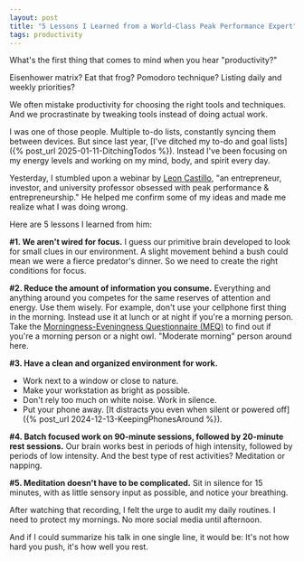 ```yaml
---
layout: post
title: "5 Lessons I Learned from a World-Class Peak Performance Expert"
tags: productivity
---
```


What's the first thing that comes to mind when you hear "productivity?"

Eisenhower matrix? Eat that frog? Pomodoro technique? Listing daily and weekly priorities?

We often mistake productivity for choosing the right tools and techniques. And we procrastinate by tweaking tools instead of doing actual work.

I was one of those people. Multiple to-do lists, constantly syncing them between devices. But since last year, [I've ditched my to-do and goal lists]({% post_url 2025-01-11-DitchingTodos %}). Instead I've been focusing on my energy levels and working on my mind, body, and spirit every day.

Yesterday, I stumbled upon a webinar by [Leon Castillo](https://www.selfmastered.com/), "an entrepreneur, investor, and university professor obsessed with peak performance & entrepreneurship." He helped me confirm some of my ideas and made me realize what I was doing wrong.

Here are 5 lessons I learned from him:

**#1. We aren't wired for focus.** I guess our primitive brain developed to look for  small clues in our environment. A slight movement behind a bush could mean we were a fierce predator's dinner. So we need to create the right conditions for focus.

**#2. Reduce the amount of information you consume.** Everything and anything around you competes for the same reserves of attention and energy. Use them wisely. For example, don't use your cellphone first thing in the morning. Instead use it at lunch or at night if you're a morning person. Take the [Morningness-Eveningness Questionnaire (MEQ)](https://qxmd.com/calculate/calculator_829/morningness-eveningness-questionnaire-meq) to find out if you're a morning person or a night owl. "Moderate morning" person around here.

**#3. Have a clean and organized environment for work.**
* Work next to a window or close to nature.
* Make your workstation as bright as possible.
* Don't rely too much on white noise. Work in silence.
* Put your phone away. [It distracts you even when silent or powered off]({% post_url 2024-12-13-KeepingPhonesAround %}).

**#4. Batch focused work on 90-minute sessions, followed by 20-minute rest sessions.** Our brain works best in periods of high intensity, followed by periods of low intensity. And the best type of rest activities? Meditation or napping.

**#5. Meditation doesn't have to be complicated.** Sit in silence for 15 minutes, with as little sensory input as possible, and notice your breathing.

After watching that recording, I felt the urge to audit my daily routines. I need to protect my mornings. No more social media until afternoon.

And if I could summarize his talk in one single line, it would be: It's not how hard you push, it's how well you rest.


